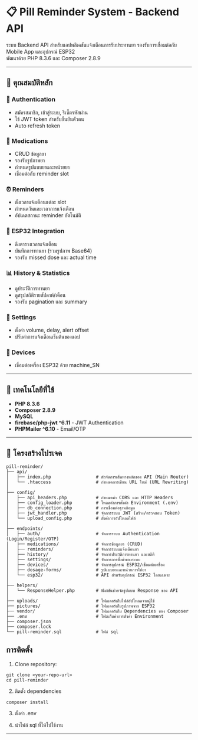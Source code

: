 # 📋 Pill Reminder System - Backend API

ระบบ Backend API สำหรับแอปพลิเคชันแจ้งเตือนการรับประทานยา รองรับการเชื่อมต่อกับ Mobile App และอุปกรณ์ ESP32  
พัฒนาด้วย PHP 8.3.6 และ Composer 2.8.9  

---

## 🌟 คุณสมบัติหลัก

### 🔑 Authentication
- สมัครสมาชิก, เข้าสู่ระบบ, รีเซ็ตรหัสผ่าน
- ใช้ JWT token สำหรับยืนยันตัวตน
- Auto refresh token

### 💊 Medications
- CRUD ข้อมูลยา
- รองรับรูปภาพยา
- กำหนดรูปแบบยาและหน่วยยา
- เชื่อมต่อกับ reminder slot

### ⏰ Reminders
- ตั้งเวลาแจ้งเตือนแต่ละ slot
- กำหนดวันและเวลาการแจ้งเตือน
- อัปเดตสถานะ reminder อัตโนมัติ

### 🤖 ESP32 Integration
- ดึงตารางเวลาแจ้งเตือน
- บันทึกการทานยา (รวมรูปภาพ Base64)
- รองรับ missed dose และ actual time

### 📊 History & Statistics
- ดูประวัติการทานยา
- ดูสรุปสถิติรายสัปดาห์/เดือน
- รองรับ pagination และ summary

### 🔧 Settings
- ตั้งค่า volume, delay, alert offset
- ปรับค่าการแจ้งเตือนเริ่มต้นของแอป

### 🔌 Devices
- เชื่อมต่อเครื่อง ESP32 ด้วย machine_SN

---

## 🚀 เทคโนโลยีที่ใช้
- **PHP 8.3.6**  
- **Composer 2.8.9**  
- **MySQL**  
- **firebase/php-jwt ^6.11** - JWT Authentication  
- **PHPMailer ^6.10** - Email/OTP  

---

## 📁 โครงสร้างโปรเจค
```
pill-reminder/
├── api/
│   ├── index.php                 # ตัวจัดการเส้นทางหลักของ API (Main Router)
│   └── .htaccess                 # กำหนดการเขียน URL ใหม่ (URL Rewriting)
│
├── config/
│   ├── api_headers.php           # กำหนดค่า CORS และ HTTP Headers
│   ├── config_loader.php         # โหลดค่าการตั้งค่า Environment (.env)
│   ├── db_connection.php         # การเชื่อมต่อฐานข้อมูล
│   ├── jwt_handler.php           # จัดการระบบ JWT (สร้าง/ตรวจสอบ Token)
│   └── upload_config.php         # ตั้งค่าการอัปโหลดไฟล์
│
├── endpoints/
│   ├── auth/                     # จัดการระบบ Authentication (Login/Register/OTP)
│   ├── medications/              # จัดการข้อมูลยา (CRUD)
│   ├── reminders/                # จัดการระบบแจ้งเตือนยา
│   ├── history/                  # จัดการประวัติการทานยา และสถิติ
│   ├── settings/                 # จัดการการตั้งค่าของระบบ
│   ├── devices/                  # จัดการอุปกรณ์ ESP32/เชื่อมต่อเครื่อง
│   ├── dosage-forms/             # รูปแบบยาและหน่วยการให้ยา
│   └── esp32/                    # API สำหรับอุปกรณ์ ESP32 โดยเฉพาะ
│
├── helpers/
│   └── ResponseHelper.php        # ฟังก์ชันช่วยจัดรูปแบบ Response ของ API
│
├── uploads/                      # โฟลเดอร์เก็บไฟล์อัปโหลดจากผู้ใช้
├── pictures/                     # โฟลเดอร์เก็บรูปภาพจาก ESP32
├── vendor/                       # โฟลเดอร์เก็บ Dependencies ของ Composer
├── .env                          # ไฟล์เก็บค่าการตั้งค่า Environment 
├── composer.json
├── composer.lock
└── pill-reminder.sql             # ไฟล์ sql   
```

## การติดตั้ง
1. Clone repository:
```
git clone <your-repo-url>
cd pill-reminder
```
2. ติดตั้ง dependencies
```
composer install
```
3. ตั้งค่า .env 

4. นำไฟล์ sql ที่ให้ไปใช้งาน
---
